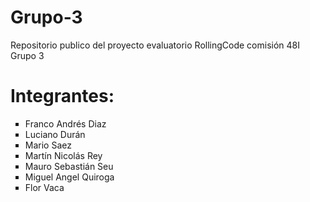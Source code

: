 # Grupo-3
Repositorio publico del proyecto evaluatorio RollingCode comisión 48I Grupo 3

Integrantes:
===========

<ol>
  <li type=square>Franco Andrés Diaz</li>
  <li type=square>Luciano Durán</li>
  <li type=square>Mario Saez</li>
  <li type=square>Martín Nicolás Rey</li>
  <li type=square>Mauro Sebastián Seu</li>
  <li type=square>Miguel Angel Quiroga</li>
  <li type=square>Flor Vaca</li>
</ol>














